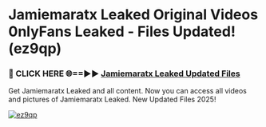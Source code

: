 # Jamiemaratx Leaked Original Videos 0nlyFans Leaked - Files Updated! (ez9qp)

<h3>🔴 CLICK HERE 🌐==►► <a href="https://tinyurl.com/ms9xzufz" rel="nofollow">Jamiemaratx Leaked Updated Files</a></h3>

Get Jamiemaratx Leaked and all content. Now you can access all videos and pictures of Jamiemaratx Leaked. New Updated Files 2025!

[![ez9qp](https://i.imgur.com/ppqm5kG.gif)](https://tinyurl.com/ms9xzufz)
